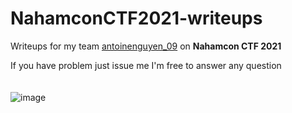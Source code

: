 # NahamconCTF2021-writeups
Writeups for my team <ins>antoinenguyen_09</ins> on **Nahamcon CTF 2021**

If you have problem just issue me I'm free to answer any question
</br>
</br>
</br>
![image](https://user-images.githubusercontent.com/80664686/111106530-d8d74d80-8587-11eb-8c26-d14bf362ee0e.png)
